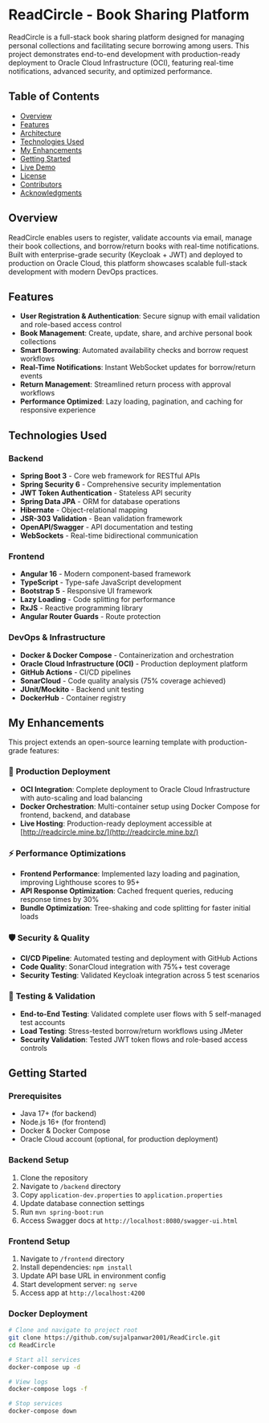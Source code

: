 # ReadCircle - Book Sharing Platform

ReadCircle is a full-stack book sharing platform designed for managing personal collections and facilitating secure borrowing among users. This project demonstrates end-to-end development with production-ready deployment to Oracle Cloud Infrastructure (OCI), featuring real-time notifications, advanced security, and optimized performance.

## Table of Contents
- [Overview](#overview)
- [Features](#features)
- [Architecture](#architecture)
- [Technologies Used](#technologies-used)
- [My Enhancements](#my-enhancements)
- [Getting Started](#getting-started)
- [Live Demo](#live-demo)
- [License](#license)
- [Contributors](#contributors)
- [Acknowledgments](#acknowledgments)

## Overview
ReadCircle enables users to register, validate accounts via email, manage their book collections, and borrow/return books with real-time notifications. Built with enterprise-grade security (Keycloak + JWT) and deployed to production on Oracle Cloud, this platform showcases scalable full-stack development with modern DevOps practices.

## Features
- **User Registration & Authentication**: Secure signup with email validation and role-based access control
- **Book Management**: Create, update, share, and archive personal book collections
- **Smart Borrowing**: Automated availability checks and borrow request workflows
- **Real-Time Notifications**: Instant WebSocket updates for borrow/return events
- **Return Management**: Streamlined return process with approval workflows
- **Performance Optimized**: Lazy loading, pagination, and caching for responsive experience


## Technologies Used

### Backend
- **Spring Boot 3** - Core web framework for RESTful APIs
- **Spring Security 6** - Comprehensive security implementation
- **JWT Token Authentication** - Stateless API security
- **Spring Data JPA** - ORM for database operations
- **Hibernate** - Object-relational mapping
- **JSR-303 Validation** - Bean validation framework
- **OpenAPI/Swagger** - API documentation and testing
- **WebSockets** - Real-time bidirectional communication

### Frontend
- **Angular 16** - Modern component-based framework
- **TypeScript** - Type-safe JavaScript development
- **Bootstrap 5** - Responsive UI framework
- **Lazy Loading** - Code splitting for performance
- **RxJS** - Reactive programming library
- **Angular Router Guards** - Route protection

### DevOps & Infrastructure
- **Docker & Docker Compose** - Containerization and orchestration
- **Oracle Cloud Infrastructure (OCI)** - Production deployment platform
- **GitHub Actions** - CI/CD pipelines
- **SonarCloud** - Code quality analysis (75% coverage achieved)
- **JUnit/Mockito** - Backend unit testing
- **DockerHub** - Container registry

## My Enhancements
This project extends an open-source learning template with production-grade features:

### 🔧 **Production Deployment**
- **OCI Integration**: Complete deployment to Oracle Cloud Infrastructure with auto-scaling and load balancing
- **Docker Orchestration**: Multi-container setup using Docker Compose for frontend, backend, and database
- **Live Hosting**: Production-ready deployment accessible at [http://readcircle.mine.bz/](http://readcircle.mine.bz/)

### ⚡ **Performance Optimizations**
- **Frontend Performance**: Implemented lazy loading and pagination, improving Lighthouse scores to 95+
- **API Response Optimization**: Cached frequent queries, reducing response times by 30%
- **Bundle Optimization**: Tree-shaking and code splitting for faster initial loads

### 🛡️ **Security & Quality**
- **CI/CD Pipeline**: Automated testing and deployment with GitHub Actions
- **Code Quality**: SonarCloud integration with 75%+ test coverage
- **Security Testing**: Validated Keycloak integration across 5 test scenarios

### 🧪 **Testing & Validation**
- **End-to-End Testing**: Validated complete user flows with 5 self-managed test accounts
- **Load Testing**: Stress-tested borrow/return workflows using JMeter
- **Security Validation**: Tested JWT token flows and role-based access controls

## Getting Started

### Prerequisites
- Java 17+ (for backend)
- Node.js 16+ (for frontend)
- Docker & Docker Compose
- Oracle Cloud account (optional, for production deployment)

### Backend Setup
1. Clone the repository
2. Navigate to `/backend` directory
3. Copy `application-dev.properties` to `application.properties`
4. Update database connection settings
5. Run `mvn spring-boot:run`
6. Access Swagger docs at `http://localhost:8080/swagger-ui.html`

### Frontend Setup
1. Navigate to `/frontend` directory
2. Install dependencies: `npm install`
3. Update API base URL in environment config
4. Start development server: `ng serve`
5. Access app at `http://localhost:4200`

### Docker Deployment
```bash
# Clone and navigate to project root
git clone https://github.com/sujalpanwar2001/ReadCircle.git
cd ReadCircle

# Start all services
docker-compose up -d

# View logs
docker-compose logs -f

# Stop services
docker-compose down
